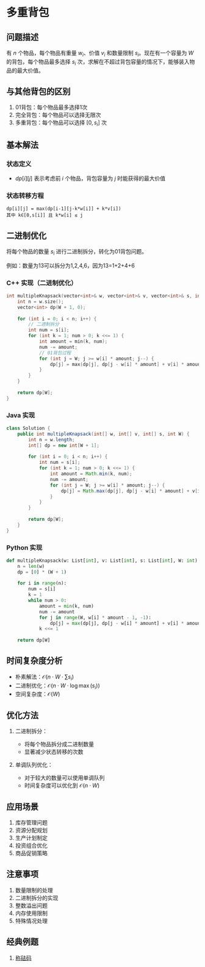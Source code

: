 # 多重背包

## 问题描述

有 $n$ 个物品，每个物品有重量 $w_i$、价值 $v_i$ 和数量限制 $s_i$。现在有一个容量为 $W$ 的背包，每个物品最多选择 $s_i$ 次，求解在不超过背包容量的情况下，能够装入物品的最大价值。

## 与其他背包的区别

1. 01背包：每个物品最多选择1次
2. 完全背包：每个物品可以选择无限次
3. 多重背包：每个物品可以选择 $[0,s_i]$ 次

## 基本解法

### 状态定义
- $dp[i][j]$ 表示考虑前 $i$ 个物品，背包容量为 $j$ 时能获得的最大价值

### 状态转移方程
```
dp[i][j] = max(dp[i-1][j-k*w[i]] + k*v[i])
其中 k∈[0,s[i]] 且 k*w[i] ≤ j
```

## 二进制优化

将每个物品的数量 $s_i$ 进行二进制拆分，转化为01背包问题。

例如：数量为13可以拆分为1,2,4,6，因为13=1+2+4+6

### C++ 实现（二进制优化）
```c++
int multipleKnapsack(vector<int>& w, vector<int>& v, vector<int>& s, int W) {
    int n = w.size();
    vector<int> dp(W + 1, 0);
    
    for (int i = 0; i < n; i++) {
        // 二进制拆分
        int num = s[i];
        for (int k = 1; num > 0; k <<= 1) {
            int amount = min(k, num);
            num -= amount;
            // 01背包过程
            for (int j = W; j >= w[i] * amount; j--) {
                dp[j] = max(dp[j], dp[j - w[i] * amount] + v[i] * amount);
            }
        }
    }
    
    return dp[W];
}
```

### Java 实现
```java
class Solution {
    public int multipleKnapsack(int[] w, int[] v, int[] s, int W) {
        int n = w.length;
        int[] dp = new int[W + 1];
        
        for (int i = 0; i < n; i++) {
            int num = s[i];
            for (int k = 1; num > 0; k <<= 1) {
                int amount = Math.min(k, num);
                num -= amount;
                for (int j = W; j >= w[i] * amount; j--) {
                    dp[j] = Math.max(dp[j], dp[j - w[i] * amount] + v[i] * amount);
                }
            }
        }
        
        return dp[W];
    }
}
```

### Python 实现
```python
def multipleKnapsack(w: List[int], v: List[int], s: List[int], W: int) -> int:
    n = len(w)
    dp = [0] * (W + 1)
    
    for i in range(n):
        num = s[i]
        k = 1
        while num > 0:
            amount = min(k, num)
            num -= amount
            for j in range(W, w[i] * amount - 1, -1):
                dp[j] = max(dp[j], dp[j - w[i] * amount] + v[i] * amount)
            k <<= 1
    
    return dp[W]
```

## 时间复杂度分析

- 朴素解法：$\mathcal{O}(n \cdot W \cdot \sum s_i)$
- 二进制优化：$\mathcal{O}(n \cdot W \cdot \log \max(s_i))$
- 空间复杂度：$\mathcal{O}(W)$

## 优化方法

1. 二进制拆分：
   - 将每个物品拆分成二进制数量
   - 显著减少状态转移的次数

2. 单调队列优化：
   - 对于较大的数量可以使用单调队列
   - 时间复杂度可以优化到 $\mathcal{O}(n \cdot W)$

## 应用场景

1. 库存管理问题
2. 资源分配规划
3. 生产计划制定
4. 投资组合优化
5. 商品促销策略

## 注意事项

1. 数量限制的处理
2. 二进制拆分的实现
3. 整数溢出问题
4. 内存使用限制
5. 特殊情况处理

## 经典例题

1. [称砝码](https://www.nowcoder.com/practice/f9a4c19050fc477e9e27eb75f3bfd49c)